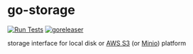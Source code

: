# go-storage

[![Run Tests](https://github.com/appleboy/go-storage/actions/workflows/go.yml/badge.svg)](https://github.com/appleboy/go-storage/actions/workflows/go.yml)
[![goreleaser](https://github.com/appleboy/go-storage/actions/workflows/goreleaser.yml/badge.svg)](https://github.com/appleboy/go-storage/actions/workflows/goreleaser.yml)

storage interface for local disk or [AWS S3](https://aws.amazon.com/s3/) (or [Minio](https://min.io)) platform
